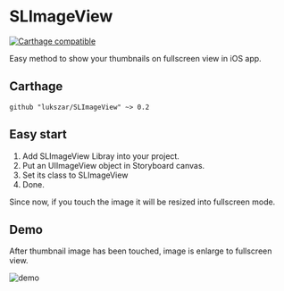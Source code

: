 # SLImageView
[![Carthage compatible](https://img.shields.io/badge/Carthage-compatible-4BC51D.svg?style=flat)](https://github.com/Carthage/Carthage)

Easy method to show your thumbnails on fullscreen view in iOS app.

## Carthage 
```
github "lukszar/SLImageView" ~> 0.2
```

## Easy start
1. Add SLImageView Libray into your project.
2. Put an UIImageView object in Storyboard canvas.
3. Set its class to SLImageView
4. Done.

Since now, if you touch the image it will be resized into fullscreen mode.

## Demo
After thumbnail image has been touched, image is enlarge to fullscreen view.

![demo](https://cloud.githubusercontent.com/assets/4491894/14510606/8f8b5876-01d2-11e6-9e6f-9595bff3a5a3.gif)
